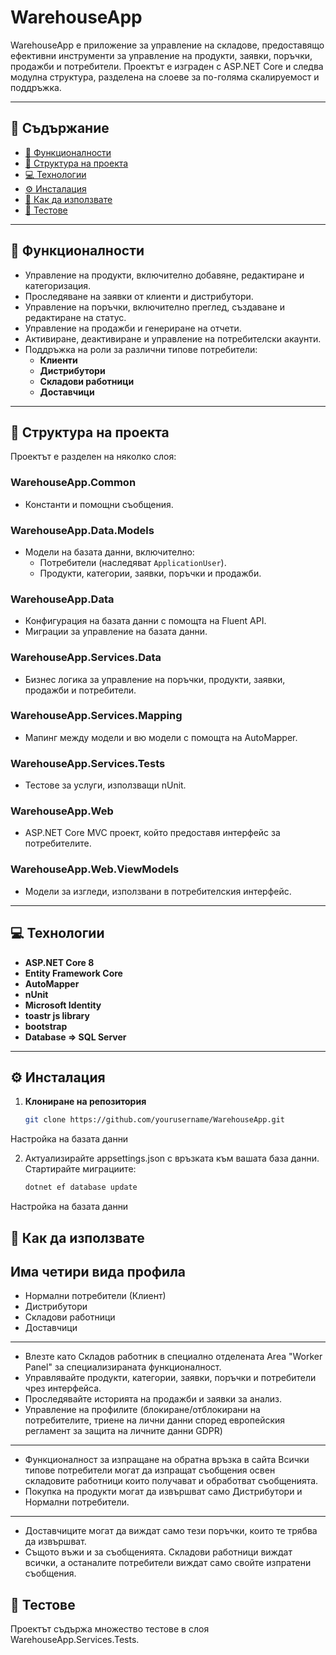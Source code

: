 # WarehouseApp  

WarehouseApp е приложение за управление на складове, предоставящо ефективни инструменти за управление на продукти, заявки, поръчки, продажби и потребители. Проектът е изграден с ASP.NET Core и следва модулна структура, разделена на слоеве за по-голяма скалируемост и поддръжка.  

---

## 📑 Съдържание  

- [🚀 Функционалности](#-функционалности)  
- [📂 Структура на проекта](#-структура-на-проекта)  
- [💻 Технологии](#-технологии)  
- [⚙️ Инсталация](#️-инсталация)  
- [📖 Как да използвате](#-как-да-използвате)  
- [🧪 Тестове](#-тестове) 

---

## 🚀 Функционалности  

- Управление на продукти, включително добавяне, редактиране и категоризация.  
- Проследяване на заявки от клиенти и дистрибутори.  
- Управление на поръчки, включително преглед, създаване и редактиране на статус.  
- Управление на продажби и генериране на отчети.  
- Активиране, деактивиране и управление на потребителски акаунти.  
- Поддръжка на роли за различни типове потребители:  
  - **Клиенти**  
  - **Дистрибутори**  
  - **Складови работници**  
  - **Доставчици**  

---

## 📂 Структура на проекта  

Проектът е разделен на няколко слоя:  

### **WarehouseApp.Common**  
- Константи и помощни съобщения.  

### **WarehouseApp.Data.Models**  
- Модели на базата данни, включително:  
  - Потребители (наследяват `ApplicationUser`).  
  - Продукти, категории, заявки, поръчки и продажби.  

### **WarehouseApp.Data**  
- Конфигурация на базата данни с помощта на Fluent API.  
- Миграции за управление на базата данни.  

### **WarehouseApp.Services.Data**  
- Бизнес логика за управление на поръчки, продукти, заявки, продажби и потребители.  

### **WarehouseApp.Services.Mapping**  
- Мапинг между модели и вю модели с помощта на AutoMapper.  

### **WarehouseApp.Services.Tests**  
- Тестове за услуги, използващи nUnit.  

### **WarehouseApp.Web**  
- ASP.NET Core MVC проект, който предоставя интерфейс за потребителите.  

### **WarehouseApp.Web.ViewModels**  
- Модели за изгледи, използвани в потребителския интерфейс.  

---

## 💻 Технологии  

- **ASP.NET Core 8**  
- **Entity Framework Core**  
- **AutoMapper**  
- **nUnit**  
- **Microsoft Identity**
- **toastr js library**
- **bootstrap**
- **Database => SQL Server**

---

## ⚙️ Инсталация  

1. **Клониране на репозитория**  
   ```bash
   git clone https://github.com/yourusername/WarehouseApp.git
Настройка на базата данни

2. Актуализирайте appsettings.json с връзката към вашата база данни.
Стартирайте миграциите:
   ```bash
   dotnet ef database update
Настройка на базата данни

## 📖 Как да използвате
Има четири вида профила 
---
- Нормални потребители (Клиент)
- Дистрибутори
- Складови работници
- Доставчици
---
- Влезте като Складов работник в специално отделената Area "Worker Panel" за специализираната функционалност.
- Управлявайте продукти, категории, заявки, поръчки и потребители чрез интерфейса.
- Проследявайте историята на продажби и заявки за анализ.
- Управление на профилите (блокиране/отблокирани на потребителите, триене на лични данни според европейския регламент за защита на личните данни GDPR)
---
- Функционалност за изпращане на обратна връзка в сайта
Всички типове потребители могат да изпращат съобщения освен складовите работници които получават и обработват съобщенията.
- Покупка на продукти могат да извършват само Дистрибутори и Нормални потребители.
---
- Доставчиците могат да виждат само тези поръчки, които те трябва да извършват.
- Същото въжи и за съобщенията. Складови работници виждат всички, а останалите потребители виждат само свойте изпратени съобщения.

## 🧪 Тестове
Проектът съдържа множество тестове в слоя WarehouseApp.Services.Tests.
